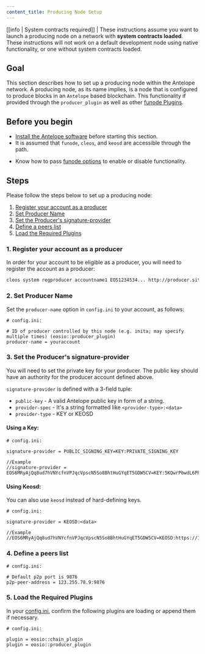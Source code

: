 ```yaml
---
content_title: Producing Node Setup
---
```


[[info | System contracts required]]
| These instructions assume you want to launch a producing node on a network with **system contracts loaded**. These instructions will not work on a default development node using native functionality, or one without system contracts loaded.

## Goal

This section describes how to set up a producing node within the Antelope network. A producing node, as its name implies, is a node that is configured to produce blocks in an `Antelope` based blockchain. This functionality if provided through the `producer_plugin` as well as other [funode Plugins](../../03_plugins/index.md).

## Before you begin

* [Install the Antelope software](../../../00_install/index.md) before starting this section.
* It is assumed that `funode`, `cleos`, and `keosd` are accessible through the path.

[//]: # ( THIS IS A COMMENT LINK BELOW IS BROKEN )  
[//]: # ( If you built Antelope using shell scripts, make sure to run the  Install Script ../../../00_install/01_build-from-source/01_shell-scripts/03_install-antelope-binaries.md )  

* Know how to pass [funode options](../../02_usage/00_funode-options.md) to enable or disable functionality.

## Steps

Please follow the steps below to set up a producing node:

1. [Register your account as a producer](#1-register-your-account-as-a-producer)
2. [Set Producer Name](#2-set-producer-name)
3. [Set the Producer's signature-provider](#3-set-the-producers-signature-provider)
4. [Define a peers list](#4-define-a-peers-list)
5. [Load the Required Plugins](#5-load-the-required-plugins)

### 1. Register your account as a producer

In order for your account to be eligible as a producer, you will need to register the account as a producer:

```sh
cleos system regproducer accountname1 EOS1234534... http://producer.site Antarctica
```

### 2. Set Producer Name

Set the `producer-name` option in `config.ini` to your account, as follows:

```console
# config.ini:

# ID of producer controlled by this node (e.g. inita; may specify multiple times) (eosio::producer_plugin)
producer-name = youraccount
```

### 3. Set the Producer's signature-provider

You will need to set the private key for your producer. The public key should have an authority for the producer account defined above.

`signature-provider` is defined with a 3-field tuple:
* `public-key` - A valid Antelope public key in form of a string.
* `provider-spec` - It's a string formatted like `<provider-type>:<data>`
* `provider-type` - KEY or KEOSD

#### Using a Key:

```console
# config.ini:

signature-provider = PUBLIC_SIGNING_KEY=KEY:PRIVATE_SIGNING_KEY

//Example
//signature-provider = EOS6MRyAjQq8ud7hVNYcfnVPJqcVpscN5So8BhtHuGYqET5GDW5CV=KEY:5KQwrPbwdL6PhXujxW37FSSQZ1JiwsST4cqQzDeyXtP79zkvFD3
```

#### Using Keosd:
You can also use `keosd` instead of hard-defining keys.

```console
# config.ini:

signature-provider = KEOSD:<data>   

//Example
//EOS6MRyAjQq8ud7hVNYcfnVPJqcVpscN5So8BhtHuGYqET5GDW5CV=KEOSD:https://127.0.0.1:88888
```

### 4. Define a peers list

```console
# config.ini:

# Default p2p port is 9876
p2p-peer-address = 123.255.78.9:9876
```

### 5. Load the Required Plugins

In your [config.ini](../index.md), confirm the following plugins are loading or append them if necessary.

```console
# config.ini:

plugin = eosio::chain_plugin
plugin = eosio::producer_plugin
```
